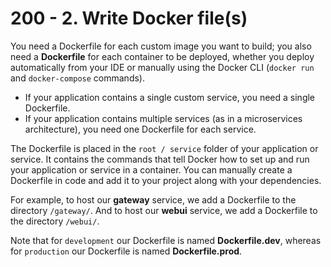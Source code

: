 # 200 - 2. Write Docker file(s)

You need a Dockerfile for each custom image you want to build; you also need a **Dockerfile** for each container to be deployed, whether you deploy automatically from your IDE or manually using the Docker CLI (```docker run``` and ```docker-compose``` commands). 

- If your application contains a single custom service, you need a single Dockerfile. 
- If your application contains multiple services (as in a microservices architecture), you need one Dockerfile for each service.

The Dockerfile is placed in the ```root / service``` folder of your application or service. It contains the commands that tell Docker how to set up and run your application or service in a container. You can manually create a Dockerfile in code and add it to your project along with your dependencies.

For example, to host our **gateway** service, we add a Dockerfile to the directory ```/gateway/```. And to host our **webui** service, we add a Dockerfile to the directory ```/webui/```.

Note that for ```development``` our Dockerfile is named **Dockerfile.dev**, whereas for ```production``` our Dockerfile is named **Dockerfile.prod**.
